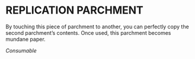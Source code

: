 # REPLICATION PARCHMENT

By touching this piece of parchment to another, you can perfectly copy the second parchment’s contents. Once used, this parchment becomes mundane paper.

*Consumable*
